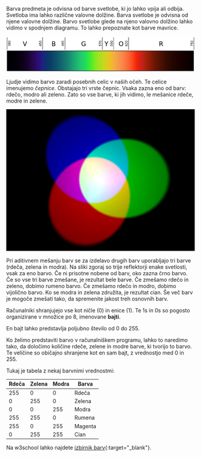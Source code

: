 Barva predmeta je odvisna od barve svetlobe, ki jo lahko vpija ali odbija. Svetloba ima lahko različne valovne dolžine. Barva svetlobe je odvisna od njene valovne dolžine. Barvo svetlobe glede na njeno valovno dolžino lahko vidimo v spodnjem diagramu. To lahko prepoznate kot barve mavrice.

![Vidni spekter](images/linear-visible-spectrum.png)

Ljudje vidimo barvo zaradi posebnih celic v naših očeh. Te celice imenujemo *čepnice*. Obstajajo tri vrste čepnic. Vsaka zazna eno od barv: rdečo, modro ali zeleno. Zato so vse barve, ki jih vidimo, le mešanice rdeče, modre in zelene.

![Mešanje barv z dodajanjem](images/additive-colour-mixing.png)

Pri aditivnem mešanju barv se za izdelavo drugih barv uporabljajo tri barve (rdeča, zelena in modra). Na sliki zgoraj so trije reflektorji enake svetlosti, vsak za eno barvo. Če ni prisotne nobene od barv, oko zazna črno barvo. Če so vse tri barve zmešane, je rezultat bele barve. Če zmešamo rdečo in zeleno, dobimo rumeno barvo. Če zmešamo rdečo in modro, dobimo vijolično barvo. Ko se modra in zelena združita, je rezultat cian. Še več barv je mogoče zmešati tako, da spremenite jakost treh osnovnih barv.

Računalniki shranjujejo vse kot ničle (0) in enice (1). Te 1s in 0s so pogosto organizirane v množice po 8, imenovane **bajti**.

En bajt lahko predstavlja poljubno število od 0 do 255.

Ko želimo predstaviti barvo v računalniškem programu, lahko to naredimo tako, da določimo količine rdeče, zelene in modre barve, ki tvorijo to barvo. Te veličine so običajno shranjene kot en sam bajt, z vrednostjo med 0 in 255.

Tukaj je tabela z nekaj barvnimi vrednostmi:

| Rdeča | Zelena | Modra | Barva   |
| ----- | ------ | ----- | ------- |
| 255   | 0      | 0     | Rdeča   |
| 0     | 255    | 0     | Zelena  |
| 0     | 0      | 255   | Modra   |
| 255   | 255    | 0     | Rumena  |
| 255   | 0      | 255   | Magenta |
| 0     | 255    | 255   | Cian    |

Na w3school lahko najdete [izbirnik barv](https://www.w3schools.com/colors/colors_rgb.asp){:target="_blank"}.